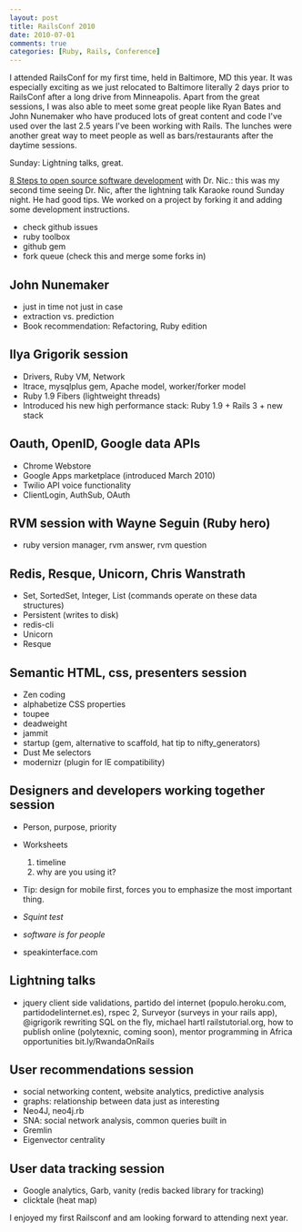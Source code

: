 ```yaml
---
layout: post
title: RailsConf 2010
date: 2010-07-01
comments: true
categories: [Ruby, Rails, Conference]
---
```


I attended RailsConf for my first time, held in Baltimore, MD this year. It was especially exciting as we just relocated to Baltimore literally 2 days prior to RailsConf after a long drive from Minneapolis. Apart from the great sessions, I was also able to meet some great people like Ryan Bates and John Nunemaker who have produced lots of great content and code I've used over the last 2.5 years I've been working with Rails. The lunches were another great way to meet people as well as bars/restaurants after the daytime sessions.

Sunday: Lightning talks, great.

[8 Steps to open source software development](http://oss-8steps.heroku.com) with Dr. Nic.: this was my second time seeing Dr. Nic, after the lightning talk Karaoke round Sunday night. He had good tips. We worked on a project by forking it and adding some development instructions.

 * check github issues
 * ruby toolbox
 * github gem
 * fork queue (check this and merge some forks in)

John Nunemaker 
---
 * just in time not just in case
 * extraction vs. prediction
 * Book recommendation: Refactoring, Ruby edition

Ilya Grigorik session
---
 * Drivers, Ruby VM, Network
 * ltrace, mysqlplus gem, Apache model, worker/forker model
 * Ruby 1.9 Fibers (lightweight threads)
 * Introduced his new high performance stack: Ruby 1.9 + Rails 3 + new stack

Oauth, OpenID, Google data APIs
---
 * Chrome Webstore
 * Google Apps marketplace (introduced March 2010)
 * Twilio API voice functionality
 * ClientLogin, AuthSub, OAuth

RVM session with Wayne Seguin (Ruby hero)
---
 * ruby version manager, rvm answer, rvm question

Redis, Resque, Unicorn, Chris Wanstrath
---
 * Set, SortedSet, Integer, List (commands operate on these data structures)
 * Persistent (writes to disk)
 * redis-cli
 * Unicorn
 * Resque

Semantic HTML, css, presenters session
----
 * Zen coding
 * alphabetize CSS properties
 * toupee
 * deadweight
 * jammit
 * startup (gem, alternative to scaffold, hat tip to nifty_generators)
 * Dust Me selectors
 * modernizr (plugin for IE compatibility)

Designers and developers working together session
---
 * Person, purpose, priority
 * Worksheets
    1. timeline
    2. why are you using it?
 
 * Tip: design for mobile first, forces you to emphasize the most important thing.
 * *Squint test*
 * *software is for people*
 * speakinterface.com

Lightning talks
---
 * jquery client side validations, partido del internet (populo.heroku.com, partidodelinternet.es), rspec 2, Surveyor (surveys in your rails app), @igrigorik rewriting SQL on the fly, michael hartl railstutorial.org, how to publish online (polytexnic, coming soon), mentor programming in Africa opportunities bit.ly/RwandaOnRails

User recommendations session
---
 * social networking content, website analytics, predictive analysis
 * graphs: relationship between data just as interesting
 * Neo4J, neo4j.rb
 * SNA: social network analysis, common queries built in
 * Gremlin
 * Eigenvector centrality

User data tracking session
---
 * Google analytics, Garb, vanity (redis backed library for tracking)
 * clicktale (heat map)
 
 
I enjoyed my first Railsconf and am looking forward to attending next year.
